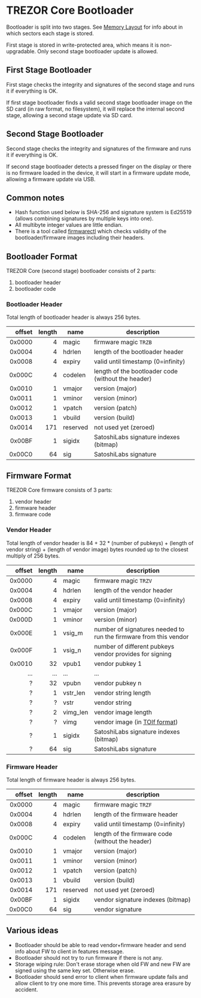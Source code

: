 # TREZOR Core Bootloader

Bootloader is split into two stages. See [Memory Layout](memory.md) for info about in which sectors each stage is stored.

First stage is stored in write-protected area, which means it is non-upgradable. Only second stage bootloader update is allowed.

## First Stage Bootloader

First stage checks the integrity and signatures of the second stage and runs it if everything is OK.

If first stage bootloader finds a valid second stage bootloader image on the SD card (in raw format, no filesystem),
it will replace the internal second stage, allowing a second stage update via SD card.

## Second Stage Bootloader

Second stage checks the integrity and signatures of the firmware and runs it if everything is OK.

If second stage bootloader detects a pressed finger on the display or there is no firmware loaded in the device,
it will start in a firmware update mode, allowing a firmware update via USB.

## Common notes

* Hash function used below is SHA-256 and signature system is Ed25519 (allows combining signatures by multiple keys into one).
* All multibyte integer values are little endian.
* There is a tool called [firmwarectl](../tools/firmwarectl) which checks validity of the bootloader/firmware images including their headers.

## Bootloader Format

TREZOR Core (second stage) bootloader consists of 2 parts:

1. bootloader header
2. bootloader code

### Bootloader Header

Total length of bootloader header is always 256 bytes.

| offset | length | name | description |
|-------:|-------:|------|-------------|
| 0x0000 | 4      | magic | firmware magic `TRZB` |
| 0x0004 | 4      | hdrlen | length of the bootloader header |
| 0x0008 | 4      | expiry | valid until timestamp (0=infinity) |
| 0x000C | 4      | codelen | length of the bootloader code (without the header) |
| 0x0010 | 1      | vmajor | version (major) |
| 0x0011 | 1      | vminor | version (minor) |
| 0x0012 | 1      | vpatch | version (patch) |
| 0x0013 | 1      | vbuild | version (build) |
| 0x0014 | 171    | reserved | not used yet (zeroed) |
| 0x00BF | 1      | sigidx | SatoshiLabs signature indexes (bitmap) |
| 0x00C0 | 64     | sig | SatoshiLabs signature |

## Firmware Format

TREZOR Core firmware consists of 3 parts:

1. vendor header
2. firmware header
3. firmware code

### Vendor Header

Total length of vendor header is 84 + 32 * (number of pubkeys) + (length of vendor string) + (length of vendor image) bytes rounded up to the closest multiply of 256 bytes.

| offset | length | name | description |
|-------:|-------:|------|-------------|
| 0x0000 | 4      | magic | firmware magic `TRZV` |
| 0x0004 | 4      | hdrlen | length of the vendor header |
| 0x0008 | 4      | expiry | valid until timestamp (0=infinity) |
| 0x000C | 1      | vmajor | version (major) |
| 0x000D | 1      | vminor | version (minor) |
| 0x000E | 1      | vsig_m | number of signatures needed to run the firmware from this vendor |
| 0x000F | 1      | vsig_n | number of different pubkeys vendor provides for signing |
| 0x0010 | 32     | vpub1 | vendor pubkey 1 |
| ...    | ...    | ... | ... |
| ?      | 32     | vpubn | vendor pubkey n |
| ?      | 1      | vstr_len | vendor string length |
| ?      | ?      | vstr | vendor string |
| ?      | 2      | vimg_len | vendor image length |
| ?      | ?      | vimg | vendor image (in [TOIf format](toif.md)) |
| ?      | 1      | sigidx | SatoshiLabs signature indexes (bitmap) |
| ?      | 64     | sig | SatoshiLabs signature |

### Firmware Header

Total length of firmware header is always 256 bytes.

| offset | length | name | description |
|-------:|-------:|------|-------------|
| 0x0000 | 4      | magic | firmware magic `TRZF` |
| 0x0004 | 4      | hdrlen | length of the firmware header |
| 0x0008 | 4      | expiry | valid until timestamp (0=infinity) |
| 0x000C | 4      | codelen | length of the firmware code (without the header) |
| 0x0010 | 1      | vmajor | version (major) |
| 0x0011 | 1      | vminor | version (minor) |
| 0x0012 | 1      | vpatch | version (patch) |
| 0x0013 | 1      | vbuild | version (build) |
| 0x0014 | 171    | reserved | not used yet (zeroed) |
| 0x00BF | 1      | sigidx | vendor signature indexes (bitmap) |
| 0x00C0 | 64     | sig | vendor signature |

## Various ideas

* Bootloader should be able to read vendor+firmware header and send info about FW to client in features message.
* Bootloader should not try to run firmware if there is not any.
* Storage wiping rule: Don't erase storage when old FW and new FW are signed using the same key set. Otherwise erase.
* Bootloader should send error to client when firmware update fails and allow client to try one more time. This prevents storage area erasure by accident.
